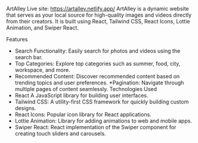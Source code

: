 ArtAlley
Live site: https://artalley.netlify.app/
ArtAlley is a dynamic website that serves as your local source for high-quality images and videos directly from their creators. It is built using React, Tailwind CSS, React Icons, Lottie Animation, and Swiper React.

Features
* Search Functionality: Easily search for photos and videos using the search bar.
* Top Categories: Explore top categories such as summer, food, city, workspace, and more.
* Recommended Content: Discover recommended content based on trending topics and user preferences.
*Pagination: Navigate through multiple pages of content seamlessly.
Technologies Used
* React A JavaScript library for building user interfaces.
* Tailwind CSS: A utility-first CSS framework for quickly building custom designs.
* React Icons: Popular icon library for React applications.
* Lottie Animation: Library for adding animations to web and mobile apps.
* Swiper React: React implementation of the Swiper component for creating touch sliders and carousels.
